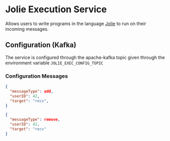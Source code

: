 # Jolie Execution Service

Allows users to write programs in the language [Jolie](https://jolie-lang.org) to run on their incoming messages.


## Configuration (Kafka)
The service is configured through the apache-kafka topic given through the environment variable `JOLIE_EXEC_CONFIG_TOPIC`

### Configuration Messages
```JSON
{
  "messageType": add,
  "userID": 42,
  "target": "recv",
}
```

```JSON
{
  "messageType": remove,
  "userID": 42,
  "target": "recv"
}
```
